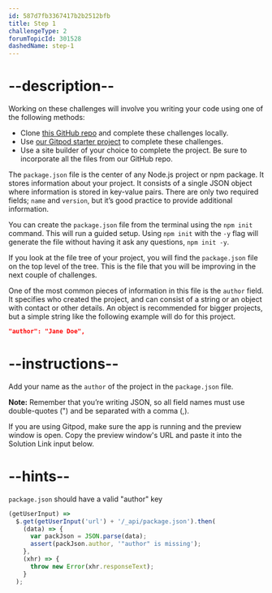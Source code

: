 ```yaml
---
id: 587d7fb3367417b2b2512bfb
title: Step 1
challengeType: 2
forumTopicId: 301528
dashedName: step-1
---
```


# --description--

Working on these challenges will involve you writing your code using one of the following methods:

- Clone <a href="https://github.com/freeCodeCamp/boilerplate-npm/" target="_blank" rel="noopener noreferrer nofollow">this GitHub repo</a> and complete these challenges locally.
- Use <a href="https://gitpod.io/?autostart=true#https://github.com/freeCodeCamp/boilerplate-npm/" target="_blank" rel="noopener noreferrer nofollow">our Gitpod starter project</a> to complete these challenges.
- Use a site builder of your choice to complete the project. Be sure to incorporate all the files from our GitHub repo.

The `package.json` file is the center of any Node.js project or npm package. It stores information about your project. It consists of a single JSON object where information is stored in key-value pairs. There are only two required fields; `name` and `version`, but it’s good practice to provide additional information.

You can create the `package.json` file from the terminal using the `npm init` command. This will run a guided setup. Using `npm init` with the `-y` flag will generate the file without having it ask any questions, `npm init -y`.

If you look at the file tree of your project, you will find the `package.json` file on the top level of the tree. This is the file that you will be improving in the next couple of challenges.

One of the most common pieces of information in this file is the `author` field. It specifies who created the project, and can consist of a string or an object with contact or other details. An object is recommended for bigger projects, but a simple string like the following example will do for this project.

```json
"author": "Jane Doe",
```

# --instructions--

Add your name as the `author` of the project in the `package.json` file.

**Note:** Remember that you’re writing JSON, so all field names must use double-quotes (") and be separated with a comma (,).

If you are using Gitpod, make sure the app is running and the preview window is open. Copy the preview window's URL and paste it into the Solution Link input below.

# --hints--

`package.json` should have a valid "author" key

```js
(getUserInput) =>
  $.get(getUserInput('url') + '/_api/package.json').then(
    (data) => {
      var packJson = JSON.parse(data);
      assert(packJson.author, '"author" is missing');
    },
    (xhr) => {
      throw new Error(xhr.responseText);
    }
  );
```

